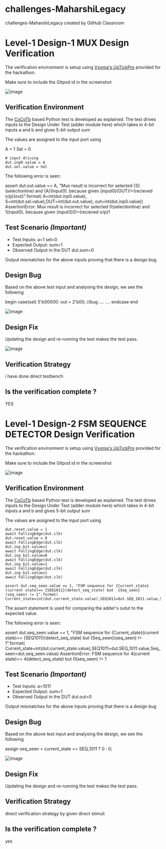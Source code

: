 # challenges-MaharshiLegacy
challenges-MaharshiLegacy created by GitHub Classroom
# Level-1 Design-1 MUX Design Verification

The verification environment is setup using [Vyoma's UpTickPro](https://vyomasystems.com) provided for the hackathon.

Make sure to include the Gitpod id in the screenshot

![image](https://user-images.githubusercontent.com/109369461/182188547-d876c620-256d-474b-abfa-10c45914a707.png)


## Verification Environment

The [CoCoTb](https://www.cocotb.org/) based Python test is developed as explained. The test drives inputs to the Design Under Test (adder module here) which takes in 4-bit inputs a and b and gives 5-bit output sum

The values are assigned to the input port using 

  A = 1
  Sel = 0

    # input driving
    dut.inp0.value = A
    dut.sel.value = Sel




The following error is seen:

assert dut.out.value == A, "Mux result is incorrect for selected {S}(selectionline) and {A}(input0). because given (input0){OUT}!=(recieved o/p){out}".format( A=int(dut.inp0.value), S=int(dut.sel.value),OUT=int(dut.out.value), out=int(dut.inp0.value))
                     AssertionError: Mux result is incorrect for selected 0(selectionline) and 1(input0). because given (input0)0!=(recieved o/p)1

## Test Scenario *(Important)*
- Test Inputs: a=1 sel=0
- Expected Output: sum=1
- Observed Output in the DUT dut.sum=0

Output mismatches for the above inputs proving that there is a design bug

## Design Bug
Based on the above test input and analysing the design, we see the following


begin
    case(sel)
      5'b00000: out = 2'b00;  //bug
      ....
      ....
    endcase
 end

![image](https://user-images.githubusercontent.com/109369461/182188803-bddf37a1-4750-4d04-a459-4358c119517d.png)


## Design Fix
Updating the design and re-running the test makes the test pass.

![image](https://user-images.githubusercontent.com/109369461/182191912-67d2261d-914e-4b6b-803f-7228821237b4.png)



## Verification Strategy
i have done direct testbench

## Is the verification complete ?
YES

# Level-1 Design-2 FSM SEQUENCE DETECTOR Design Verification

The verification environment is setup using [Vyoma's UpTickPro](https://vyomasystems.com) provided for the hackathon.

Make sure to include the Gitpod id in the screenshot

![image](https://user-images.githubusercontent.com/109369461/182188547-d876c620-256d-474b-abfa-10c45914a707.png)

## Verification Environment

The [CoCoTb](https://www.cocotb.org/) based Python test is developed as explained. The test drives inputs to the Design Under Test (adder module here) which takes in 4-bit inputs a and b and gives 5-bit output sum

The values are assigned to the input port using 

   
    dut.reset.value = 1
    await FallingEdge(dut.clk)
    dut.reset.value = 0
    await FallingEdge(dut.clk) 
    dut.inp_bit.value=1
    await FallingEdge(dut.clk) 
    dut.inp_bit.value=0
    await FallingEdge(dut.clk) 
    dut.inp_bit.value=1
    await FallingEdge(dut.clk) 
    dut.inp_bit.value=1
    await FallingEdge(dut.clk) 
    
    assert dut.seq_seen.value == 1, "FSM sequence for {Current_state}(current state)== {SEQ1011}(detect_seq_state) but  {Seq_seen}(seq_seen) != 1".format( Current_state=int(dut.current_state.value),SEQ1011=dut.SEQ_1011.value,Seq_seen=dut.seq_seen.value)


The assert statement is used for comparing the adder's outut to the expected value.

The following error is seen:

assert dut.seq_seen.value == 1, "FSM sequence for {Current_state}(current state)== {SEQ1011}(detect_seq_state) but  {Seq_seen}(seq_seen) != 1".format( Current_state=int(dut.current_state.value),SEQ1011=dut.SEQ_1011.value,Seq_seen=dut.seq_seen.value)
                     AssertionError: FSM sequence for 4(current state)== 4(detect_seq_state) but  0(seq_seen) != 1

## Test Scenario *(Important)*
- Test Inputs: a=1011
- Expected Output: sum=1
- Observed Output in the DUT dut.out=0

Output mismatches for the above inputs proving that there is a design bug

## Design Bug
Based on the above test input and analysing the design, we see the following


  assign seq_seen = current_state == SEQ_1011 ? 0 : 0;


![image](https://user-images.githubusercontent.com/109369461/182193362-1db0fe2e-e67d-4261-b97d-e143eda53f1f.png)


## Design Fix
Updating the design and re-running the test makes the test pass.



## Verification Strategy
direct verification strategy by given direct stimuli
## Is the verification complete ?
yes
